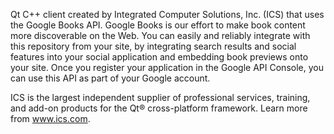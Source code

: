 Qt C++ client created by Integrated Computer Solutions, Inc. (ICS) that uses the Google Books API. Google Books is our effort to make book content more discoverable on the Web. You can easily and reliably integrate with this repository from your site, by integrating search results and social features into your social application and embedding book previews onto your site. Once you register your application in the Google API Console, you can use this API as part of your Google account.

ICS is the largest independent supplier of professional services, training, and add-on products for the Qt® cross-platform framework. Learn more from www.ics.com.